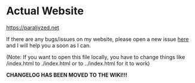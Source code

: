 # Actual Website
https://paraliyzed.net

If there are any bugs/issues on my website, please open a new issue [here](https://github.com/ParaliyzedEvo/Website/issues) and I will help you a soon as I can.

(Note: If you want to open this file locally, you have to change things like /index.html to ./index.html or to ../index.html for it to work)

**CHANGELOG HAS BEEN MOVED TO THE WIKI!!!**
